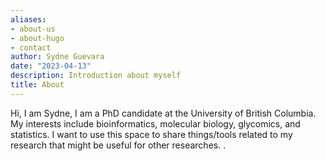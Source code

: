 ```yaml
---
aliases:
- about-us
- about-hugo
- contact
author: Sydne Guevara
date: "2023-04-13"
description: Introduction about myself
title: About
---
```


Hi, I am Sydne, I am a PhD candidate at the University of British Columbia. My interests include bioinformatics, molecular biology, glycomics, and statistics. I want to use this space to share things/tools related to my research that might be useful for other researches. 
.
